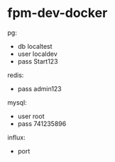 # fpm-dev-docker

pg:
- db localtest
- user localdev
- pass Start123

redis:
- pass admin123

mysql:
- user root
- pass 741235896

influx:
- port